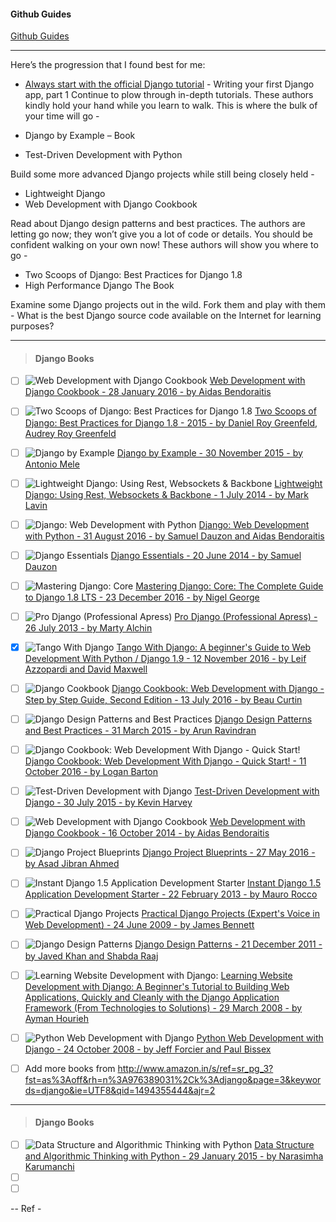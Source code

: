 
#### Github Guides
[Github Guides](https://guides.github.com/)

---

Here’s the progression that I found best for me:

* [Always start with the official Django tutorial](https://www.quora.com/What-is-the-fastest-way-to-learn-Django/answer/Mark-Dawson-20?srid=Cowl) -
  Writing your first Django app, part 1
Continue to plow through in-depth tutorials. These authors kindly hold your hand while you learn to walk. This is where the bulk of your time will go -

* Django by Example – Book
* Test-Driven Development with Python

Build some more advanced Django projects while still being closely held -
 * Lightweight Django
 * Web Development with Django Cookbook

Read about Django design patterns and best practices. The authors are letting go now; they won’t give you a lot of code or details. You should be confident walking on your own now! These authors will show you where to go -
 * Two Scoops of Django: Best Practices for Django 1.8
 * High Performance Django The Book

Examine some Django projects out in the wild. Fork them and play with them - What is the best Django source code available on the Internet for learning purposes?

---

> #### Django Books

- [ ] ![Web Development with Django Cookbook](http://ecx.images-amazon.com/images/I/51lLxHSqqGL._AC_US218_FMwebp_QL70_.jpg) [Web Development with Django Cookbook - 28 January 2016 - by Aidas Bendoraitis](http://www.amazon.in/Web-Development-Django-Cookbook/dp/1785886770/)
- [ ] ![Two Scoops of Django: Best Practices for Django 1.8](http://ecx.images-amazon.com/images/I/51ERA5yTzaL._AC_US218_FMwebp_QL70_.jpg) [Two Scoops of Django: Best Practices for Django 1.8 - 2015 - by Daniel Roy Greenfeld, Audrey Roy Greenfeld](http://www.amazon.in/Two-Scoops-Django-Best-Practices/dp/0981467350/)
- [ ] ![Django by Example](http://ecx.images-amazon.com/images/I/51uqD5rw1SL._AC_US218_FMwebp_QL70_.jpg) [Django by Example - 30 November 2015 - by Antonio Mele](http://www.amazon.in/Django-Example-Antonio-Mele/dp/1784391913/)
- [ ] ![Lightweight Django: Using Rest, Websockets & Backbone](http://ecx.images-amazon.com/images/I/51JgF8WtR4L._AC_US218_FMwebp_QL70_.jpg) [Lightweight Django: Using Rest, Websockets & Backbone - 1 July 2014 - by Mark Lavin](http://www.amazon.in/Lightweight-Django-Using-Websockets-Backbone/dp/9351108651/)
- [ ] ![Django: Web Development with Python](http://ecx.images-amazon.com/images/I/51p0J7mYnnL._AC_US218_FMwebp_QL70_.jpg) [Django: Web Development with Python - 31 August 2016 - by Samuel Dauzon and Aidas Bendoraitis](http://www.amazon.in/Django-Development-Python-Samuel-Dauzon/dp/1787121380/)
- [ ] ![Django Essentials](http://ecx.images-amazon.com/images/I/41vux9KdzxL._SL218_PIsitb-sticker-arrow-dp,TopRight,12,-18_SH30_OU31_AC_US218_FMwebp_QL70_.jpg) [Django Essentials - 20 June 2014 - by Samuel Dauzon](http://www.amazon.in/Django-Essentials-Samuel-Dauzon/dp/1783983701/)
- [ ] ![Mastering Django: Core](http://ecx.images-amazon.com/images/I/41jbRAcDxDL._AC_US218_FMwebp_QL70_.jpg) [Mastering Django: Core: The Complete Guide to Django 1.8 LTS - 23 December 2016 - by Nigel George](http://www.amazon.in/Mastering-Django-Core-Nigel-George/dp/1787281140/)
- [ ] ![Pro Django (Professional Apress)](http://ecx.images-amazon.com/images/I/41aJGdV79sL._SL218_PIsitb-sticker-arrow-dp,TopRight,12,-18_SH30_OU31_AC_US218_FMwebp_QL70_.jpg) [Pro Django (Professional Apress) - 26 July 2013 - by Marty Alchin](http://www.amazon.in/Django-Professional-Apress-Marty-Alchin/dp/1430258098/)
- [x] ![Tango With Django](http://ecx.images-amazon.com/images/I/5168n3QekgL._AC_US218_FMwebp_QL70_.jpg) [Tango With Django: A beginner's Guide to Web Development With Python / Django 1.9 - 12 November 2016 - by Leif Azzopardi and David Maxwell](http://www.amazon.in/Tango-Django-beginners-Development-Python-ebook/dp/B01N91N65Y/)
- [ ] ![Django Cookbook](http://ecx.images-amazon.com/images/I/41O0Yrz8ZJL._AC_US218_FMwebp_QL70_.jpg) [Django Cookbook: Web Development with Django - Step by Step Guide, Second Edition - 13 July 2016 - by Beau Curtin](http://www.amazon.in/Django-Cookbook-Development-Guide-Second-ebook/dp/B01IFI8SVG/)
- [ ] ![Django Design Patterns and Best Practices](http://ecx.images-amazon.com/images/I/41b65-s2ylL._AC_US218_FMwebp_QL70_.jpg) [Django Design Patterns and Best Practices - 31 March 2015 - by Arun Ravindran](http://www.amazon.in/Django-Design-Patterns-Best-Practices/dp/1783986646/)
- [ ] ![Django Cookbook: Web Development With Django - Quick Start!](http://ecx.images-amazon.com/images/I/41sNLGNndTL._AC_US218_FMwebp_QL70_.jpg) [Django Cookbook: Web Development With Django - Quick Start! - 11 October 2016 - by Logan Barton](http://www.amazon.in/Django-Cookbook-Development-Quick-Start/dp/1539399141/)
- [ ] ![Test-Driven Development with Django](http://ecx.images-amazon.com/images/I/41+HmUxQYCL._AC_US218_FMwebp_QL70_.jpg) [Test-Driven Development with Django - 30 July 2015 - by Kevin Harvey](http://www.amazon.in/Test-Driven-Development-Django-Kevin-Harvey/dp/178528116X/)
- [ ] ![Web Development with Django Cookbook](http://ecx.images-amazon.com/images/I/519wTfczuvL._AC_US218_FMwebp_QL70_.jpg) [Web Development with Django Cookbook - 16 October 2014 - by Aidas Bendoraitis](http://www.amazon.in/Development-Django-Cookbook-Aidas-Bendoraitis/dp/178328689X/)
- [ ] ![Django Project Blueprints](http://ecx.images-amazon.com/images/I/51OtHdApmcL._AC_US218_FMwebp_QL70_.jpg) [Django Project Blueprints - 27 May 2016 - by Asad Jibran Ahmed](http://www.amazon.in/Django-Project-Blueprints-Jibran-Ahmed/dp/1783985429/)
- [ ] ![Instant Django 1.5 Application Development Starter](http://ecx.images-amazon.com/images/I/516O5Kd9TwL._AC_US218_FMwebp_QL70_.jpg) [Instant Django 1.5 Application Development Starter - 22 February 2013 - by Mauro Rocco](http://www.amazon.in/Instant-Django-Application-Development-Starter/dp/1782163565/)
- [ ] ![Practical Django Projects](http://ecx.images-amazon.com/images/I/51PaZWx0JGL._AC_US218_FMwebp_QL70_.jpg) [Practical Django Projects (Expert's Voice in Web Development) - 24 June 2009 - by James Bennett](http://www.amazon.in/Practical-Django-Projects-Experts-Development/dp/1430219386/)
- [ ] ![Django Design Patterns](http://ecx.images-amazon.com/images/I/312kliN4qdL._SL218_PIsitb-sticker-arrow-dp,TopRight,12,-18_SH30_OU31_AC_US218_FMwebp_QL70_.jpg) [Django Design Patterns - 21 December 2011 - by Javed Khan and Shabda Raaj](http://www.amazon.in/Django-Design-Patterns-Javed-Khan-ebook/dp/B006OYO9SK/)
- [ ] ![Learning Website Development with Django:](http://ecx.images-amazon.com/images/I/41HVaxva6LL._SL218_PIsitb-sticker-arrow-dp,TopRight,12,-18_SH30_OU31_AC_US218_FMwebp_QL70_.jpg) [Learning Website Development with Django: A Beginner's Tutorial to Building Web Applications, Quickly and Cleanly with the Django Application Framework (From Technologies to Solutions) - 29 March 2008 - by Ayman Hourieh](http://www.amazon.in/Learning-Website-Development-Django-Applications/dp/1847193358/)
- [ ] ![Python Web Development with Django](http://ecx.images-amazon.com/images/I/41rB47CCuYL._SL218_PIsitb-sticker-arrow-dp,TopRight,12,-18_SH30_OU31_AC_US218_FMwebp_QL70_.jpg) [Python Web Development with Django - 24 October 2008 - by Jeff Forcier and Paul Bissex](http://www.amazon.in/Python-Development-Django-Jeff-Forcier-ebook/dp/B001ANYCGO/)

- [ ] Add more books from http://www.amazon.in/s/ref=sr_pg_3?fst=as%3Aoff&rh=n%3A976389031%2Ck%3Adjango&page=3&keywords=django&ie=UTF8&qid=1494355444&ajr=2

---

> #### Django Books

- [ ] ![Data Structure and Algorithmic Thinking with Python](http://ecx.images-amazon.com/images/I/51LJSQWC9gL._AC_US218_FMwebp_QL70_.jpg) [Data Structure and Algorithmic Thinking with Python - 29 January 2015 - by Narasimha Karumanchi](http://www.amazon.in/Data-Structure-Algorithmic-Thinking-Python/dp/8192107590/)
- [ ] []()
- [ ] []()

-- Ref - 
